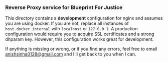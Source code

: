 ### Reverse Proxy service for Blueprint For Justice

This directory contains a **development** configuration for nginx and assumes you are using docker. If you are not, replace all instances of `host.docker.internal` with `localhost` or `127.0.0.1`. A production configuration would require you to acquire SSL certificates and a strong dhparam key. However, this configuration works great for development.

If anything is missing or wrong, or if you find any errors, feel free to email anishsinha0128@gmail.com and I'll get back to you when I can.
